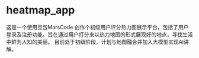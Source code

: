 # heatmap_app
这是一个使用豆包MarsCode 创作个初级用户评分热力图展示平台，包括了用户登录及注册功能。旨在通过用户打分来以热力地图的形式展现好的地点，寻找生活中鲜为人知的美丽。
目前处于初级阶段，计划与地图融合并加入大模型实现AI讲解。
